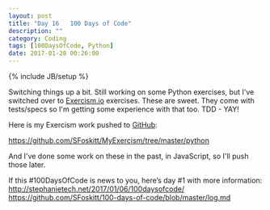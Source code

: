 ```yaml
---
layout: post
title: "Day 16   100 Days of Code"
description: ""
category: Coding
tags: [100DaysOfCode, Python]
date: 2017-01-28 00:26:00
---
```

{% include JB/setup %}

Switching things up a bit.  Still working on some Python exercises, but I've switched over to [Exercism.io](http://exercism.io/) exercises.  These are sweet.  They come with tests/specs so I'm getting some experience with that too.  TDD - YAY!

Here is my Exercism work pushed to [GitHub](https://github.com/):

https://github.com/SFoskitt/MyExercism/tree/master/python

And I've done some work on these in the past, in JavaScript, so I'll push those later.


If this #100DaysOfCode is news to you, here’s day #1 with more information:
http://stephanietech.net/2017/01/06/100daysofcode/
https://github.com/SFoskitt/100-days-of-code/blob/master/log.md

